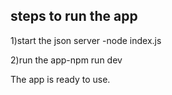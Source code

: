steps to run the app
--------------------

1)start the json server -node index.js

2)run the app-npm run dev

The app is ready to use.
